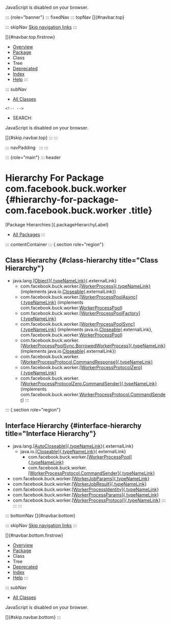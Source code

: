 <div>

JavaScript is disabled on your browser.

</div>

::: {role="banner"}
::: fixedNav
::: topNav
[]{#navbar.top}

::: skipNav
[Skip navigation links](#skip.navbar.top "Skip navigation links")
:::

[]{#navbar.top.firstrow}

-   [Overview](../../../../index.html)
-   [Package](package-summary.html)
-   Class
-   Tree
-   [Deprecated](../../../../deprecated-list.html)
-   [Index](../../../../index-all.html)
-   [Help](../../../../help-doc.html)
:::

::: subNav
-   [All Classes](../../../../allclasses.html)

```{=html}
<!-- -->
```
-   SEARCH:

<div>

<div>

JavaScript is disabled on your browser.

</div>

</div>

[]{#skip.navbar.top}
:::
:::

::: navPadding
 
:::
:::

::: {role="main"}
::: header
# Hierarchy For Package com.facebook.buck.worker {#hierarchy-for-package-com.facebook.buck.worker .title}

[Package Hierarchies:]{.packageHierarchyLabel}

-   [All Packages](../../../../overview-tree.html)
:::

::: contentContainer
::: {.section role="region"}
## Class Hierarchy {#class-hierarchy title="Class Hierarchy"}

-   java.lang.[[Object]{.typeNameLink}](http://docs.oracle.com/javase/7/docs/api/java/lang/Object.html?is-external=true "class or interface in java.lang"){.externalLink}
    -   com.facebook.buck.worker.[[WorkerProcess]{.typeNameLink}](WorkerProcess.html "class in com.facebook.buck.worker")
        (implements
        java.io.[Closeable](http://docs.oracle.com/javase/7/docs/api/java/io/Closeable.html?is-external=true "class or interface in java.io"){.externalLink})
    -   com.facebook.buck.worker.[[WorkerProcessPoolAsync]{.typeNameLink}](WorkerProcessPoolAsync.html "class in com.facebook.buck.worker")
        (implements
        com.facebook.buck.worker.[WorkerProcessPool](WorkerProcessPool.html "interface in com.facebook.buck.worker"))
    -   com.facebook.buck.worker.[[WorkerProcessPoolFactory]{.typeNameLink}](WorkerProcessPoolFactory.html "class in com.facebook.buck.worker")
    -   com.facebook.buck.worker.[[WorkerProcessPoolSync]{.typeNameLink}](WorkerProcessPoolSync.html "class in com.facebook.buck.worker")
        (implements
        java.io.[Closeable](http://docs.oracle.com/javase/7/docs/api/java/io/Closeable.html?is-external=true "class or interface in java.io"){.externalLink},
        com.facebook.buck.worker.[WorkerProcessPool](WorkerProcessPool.html "interface in com.facebook.buck.worker"))
    -   com.facebook.buck.worker.[[WorkerProcessPoolSync.BorrowedWorkerProcess]{.typeNameLink}](WorkerProcessPoolSync.BorrowedWorkerProcess.html "class in com.facebook.buck.worker")
        (implements
        java.io.[Closeable](http://docs.oracle.com/javase/7/docs/api/java/io/Closeable.html?is-external=true "class or interface in java.io"){.externalLink})
    -   com.facebook.buck.worker.[[WorkerProcessProtocol.CommandResponse]{.typeNameLink}](WorkerProcessProtocol.CommandResponse.html "class in com.facebook.buck.worker")
    -   com.facebook.buck.worker.[[WorkerProcessProtocolZero]{.typeNameLink}](WorkerProcessProtocolZero.html "class in com.facebook.buck.worker")
    -   com.facebook.buck.worker.[[WorkerProcessProtocolZero.CommandSender]{.typeNameLink}](WorkerProcessProtocolZero.CommandSender.html "class in com.facebook.buck.worker")
        (implements
        com.facebook.buck.worker.[WorkerProcessProtocol.CommandSender](WorkerProcessProtocol.CommandSender.html "interface in com.facebook.buck.worker"))
:::

::: {.section role="region"}
## Interface Hierarchy {#interface-hierarchy title="Interface Hierarchy"}

-   java.lang.[[AutoCloseable]{.typeNameLink}](http://docs.oracle.com/javase/7/docs/api/java/lang/AutoCloseable.html?is-external=true "class or interface in java.lang"){.externalLink}
    -   java.io.[[Closeable]{.typeNameLink}](http://docs.oracle.com/javase/7/docs/api/java/io/Closeable.html?is-external=true "class or interface in java.io"){.externalLink}
        -   com.facebook.buck.worker.[[WorkerProcessPool]{.typeNameLink}](WorkerProcessPool.html "interface in com.facebook.buck.worker")
        -   com.facebook.buck.worker.[[WorkerProcessProtocol.CommandSender]{.typeNameLink}](WorkerProcessProtocol.CommandSender.html "interface in com.facebook.buck.worker")
-   com.facebook.buck.worker.[[WorkerJobParams]{.typeNameLink}](WorkerJobParams.html "interface in com.facebook.buck.worker")
-   com.facebook.buck.worker.[[WorkerJobResult]{.typeNameLink}](WorkerJobResult.html "interface in com.facebook.buck.worker")
-   com.facebook.buck.worker.[[WorkerProcessIdentity]{.typeNameLink}](WorkerProcessIdentity.html "interface in com.facebook.buck.worker")
-   com.facebook.buck.worker.[[WorkerProcessParams]{.typeNameLink}](WorkerProcessParams.html "interface in com.facebook.buck.worker")
-   com.facebook.buck.worker.[[WorkerProcessProtocol]{.typeNameLink}](WorkerProcessProtocol.html "interface in com.facebook.buck.worker")
:::
:::
:::

::: bottomNav
[]{#navbar.bottom}

::: skipNav
[Skip navigation links](#skip.navbar.bottom "Skip navigation links")
:::

[]{#navbar.bottom.firstrow}

-   [Overview](../../../../index.html)
-   [Package](package-summary.html)
-   Class
-   Tree
-   [Deprecated](../../../../deprecated-list.html)
-   [Index](../../../../index-all.html)
-   [Help](../../../../help-doc.html)
:::

::: subNav
-   [All Classes](../../../../allclasses.html)

<div>

<div>

JavaScript is disabled on your browser.

</div>

</div>

[]{#skip.navbar.bottom}
:::
